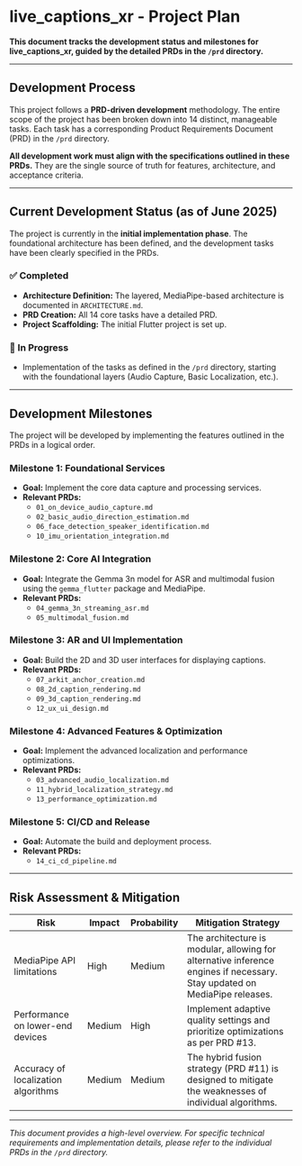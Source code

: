
# live_captions_xr - Project Plan

**This document tracks the development status and milestones for live_captions_xr, guided by the detailed PRDs in the `/prd` directory.**

---

## Development Process

This project follows a **PRD-driven development** methodology. The entire scope of the project has been broken down into 14 distinct, manageable tasks. Each task has a corresponding Product Requirements Document (PRD) in the `/prd` directory.

**All development work must align with the specifications outlined in these PRDs.** They are the single source of truth for features, architecture, and acceptance criteria.

---

## Current Development Status (as of June 2025)

The project is currently in the **initial implementation phase**. The foundational architecture has been defined, and the development tasks have been clearly specified in the PRDs.

### ✅ Completed
-   **Architecture Definition:** The layered, MediaPipe-based architecture is documented in `ARCHITECTURE.md`.
-   **PRD Creation:** All 14 core tasks have a detailed PRD.
-   **Project Scaffolding:** The initial Flutter project is set up.

### 🔄 In Progress
-   Implementation of the tasks as defined in the `/prd` directory, starting with the foundational layers (Audio Capture, Basic Localization, etc.).

---

## Development Milestones

The project will be developed by implementing the features outlined in the PRDs in a logical order.

### Milestone 1: Foundational Services
-   **Goal:** Implement the core data capture and processing services.
-   **Relevant PRDs:**
    -   `01_on_device_audio_capture.md`
    -   `02_basic_audio_direction_estimation.md`
    -   `06_face_detection_speaker_identification.md`
    -   `10_imu_orientation_integration.md`

### Milestone 2: Core AI Integration
-   **Goal:** Integrate the Gemma 3n model for ASR and multimodal fusion using the `gemma_flutter` package and MediaPipe.
-   **Relevant PRDs:**
    -   `04_gemma_3n_streaming_asr.md`
    -   `05_multimodal_fusion.md`

### Milestone 3: AR and UI Implementation
-   **Goal:** Build the 2D and 3D user interfaces for displaying captions.
-   **Relevant PRDs:**
    -   `07_arkit_anchor_creation.md`
    -   `08_2d_caption_rendering.md`
    -   `09_3d_caption_rendering.md`
    -   `12_ux_ui_design.md`

### Milestone 4: Advanced Features & Optimization
-   **Goal:** Implement the advanced localization and performance optimizations.
-   **Relevant PRDs:**
    -   `03_advanced_audio_localization.md`
    -   `11_hybrid_localization_strategy.md`
    -   `13_performance_optimization.md`

### Milestone 5: CI/CD and Release
-   **Goal:** Automate the build and deployment process.
-   **Relevant PRDs:**
    -   `14_ci_cd_pipeline.md`

---

## Risk Assessment & Mitigation

| Risk                               | Impact | Probability | Mitigation Strategy                                                                                             |
| ---------------------------------- | ------ | ----------- | --------------------------------------------------------------------------------------------------------------- |
| MediaPipe API limitations          | High   | Medium      | The architecture is modular, allowing for alternative inference engines if necessary. Stay updated on MediaPipe releases. |
| Performance on lower-end devices   | Medium | High        | Implement adaptive quality settings and prioritize optimizations as per PRD #13.                                |
| Accuracy of localization algorithms | Medium | Medium      | The hybrid fusion strategy (PRD #11) is designed to mitigate the weaknesses of individual algorithms.           |

---

*This document provides a high-level overview. For specific technical requirements and implementation details, please refer to the individual PRDs in the `/prd` directory.*
